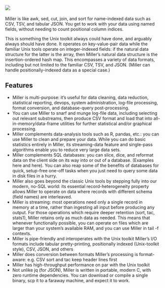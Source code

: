 # [![](https://img.shields.io/chocolatey/v/miller.svg?color=red&label=miller)](https://chocolatey.org/packages/miller)

Miller is like awk, sed, cut, join, and sort for name-indexed data such as CSV, TSV, and tabular JSON. You get to work with your data using named fields, without needing to count positional column indices.

This is something the Unix toolkit always could have done, and arguably always should have done. It operates on key-value-pair data while the familiar Unix tools operate on integer-indexed fields: if the natural data structure for the latter is the array, then Miller’s natural data structure is the insertion-ordered hash map. This encompasses a variety of data formats, including but not limited to the familiar CSV, TSV, and JSON. (Miller can handle positionally-indexed data as a special case.)

## Features

- Miller is multi-purpose: it’s useful for data cleaning, data reduction, statistical reporting, devops, system administration, log-file processing, format conversion, and database-query post-processing.
- You can use Miller to snarf and munge log-file data, including selecting out relevant substreams, then produce CSV format and load that into all-in-memory/data-frame utilities for further statistical and/or graphical processing.
- Miller complements data-analysis tools such as R, pandas, etc.: you can use Miller to clean and prepare your data. While you can do basic statistics entirely in Miller, its streaming-data feature and single-pass algorithms enable you to reduce very large data sets.
- Miller complements SQL databases: you can slice, dice, and reformat data on the client side on its way into or out of a database. (Examples here and here). You can also reap some of the benefits of databases for quick, setup-free one-off tasks when you just need to query some data in disk files in a hurry.
- Miller also goes beyond the classic Unix tools by stepping fully into our modern, no-SQL world: its essential record-heterogeneity property allows Miller to operate on data where records with different schema (field names) are interleaved.
- Miller is streaming: most operations need only a single record in memory at a time, rather than ingesting all input before producing any output. For those operations which require deeper retention (sort, tac, stats1), Miller retains only as much data as needed. This means that whenever functionally possible, you can operate on files which are larger than your system’s available RAM, and you can use Miller in tail -f contexts.
- Miller is pipe-friendly and interoperates with the Unix toolkit
Miller’s I/O formats include tabular pretty-printing, positionally indexed (Unix-toolkit style), CSV, JSON, and others
- Miller does conversion between formats
Miller’s processing is format-aware: e.g. CSV sort and tac keep header lines first
- Miller has high-throughput performance on par with the Unix toolkit
- Not unlike jq (for JSON), Miller is written in portable, modern C, with zero runtime dependencies. You can download or compile a single binary, scp it to a faraway machine, and expect it to work.
